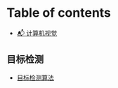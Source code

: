 # Table of contents

* [📬 计算机视觉](README.md)

## 目标检测

* [目标检测算法](mu-biao-jian-ce/mu-biao-jian-ce-suan-fa.md)
